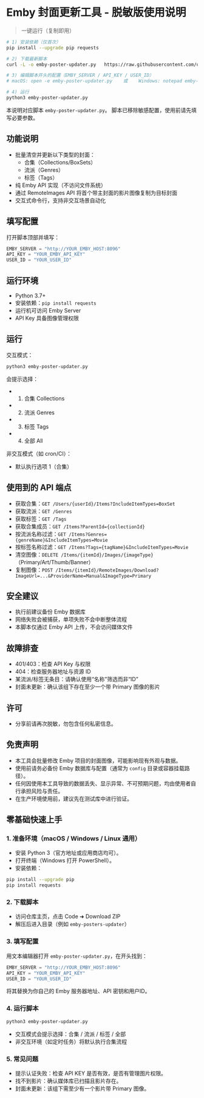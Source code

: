 # Emby 封面更新工具 - 脱敏版使用说明

> 一键运行（复制即用）

```bash
# 1) 安装依赖（仅首次）
pip install --upgrade pip requests

# 2) 下载最新脚本
curl -L -o emby-poster-updater.py   https://raw.githubusercontent.com/onlyhooops/emby-posters-updater/main/emby-poster-updater.py

# 3) 编辑脚本开头的配置（EMBY_SERVER / API_KEY / USER_ID）
# macOS: open -e emby-poster-updater.py    或    Windows: notepad emby-poster-updater.py

# 4) 运行
python3 emby-poster-updater.py
```


本说明对应脚本 `emby-poster-updater.py`。
脚本已移除敏感配置，使用前请先填写必要参数。

## 功能说明
- 批量清空并更新以下类型的封面：
  - 合集（Collections/BoxSets）
  - 流派（Genres）
  - 标签（Tags）
- 纯 Emby API 实现（不访问文件系统）
- 通过 RemoteImages API 将首个带主封面的影片图像复制为目标封面
- 交互式命令行，支持非交互场景自动化

## 填写配置
打开脚本顶部并填写：
```python
EMBY_SERVER = "http://YOUR_EMBY_HOST:8096"
API_KEY = "YOUR_EMBY_API_KEY"
USER_ID = "YOUR_USER_ID"
```

## 运行环境
- Python 3.7+
- 安装依赖：`pip install requests`
- 运行机可访问 Emby Server
- API Key 具备图像管理权限

## 运行
交互模式：
```bash
python3 emby-poster-updater.py
```
会提示选择：
- 1) 合集 Collections
- 2) 流派 Genres
- 3) 标签 Tags
- 4) 全部 All

非交互模式（如 cron/CI）：
- 默认执行选项 1（合集）

## 使用到的 API 端点
- 获取合集：`GET /Users/{userId}/Items?IncludeItemTypes=BoxSet`
- 获取流派：`GET /Genres`
- 获取标签：`GET /Tags`
- 获取合集成员：`GET /Items?ParentId={collectionId}`
- 按流派名称过滤：`GET /Items?Genres={genreName}&IncludeItemTypes=Movie`
- 按标签名称过滤：`GET /Items?Tags={tagName}&IncludeItemTypes=Movie`
- 清空图像：`DELETE /Items/{itemId}/Images/{imageType}`（Primary/Art/Thumb/Banner）
- 复制图像：`POST /Items/{itemId}/RemoteImages/Download?ImageUrl=...&ProviderName=Manual&ImageType=Primary`

## 安全建议
- 执行前建议备份 Emby 数据库
- 网络失败会被捕获，单项失败不会中断整体流程
- 本脚本仅通过 Emby API 上传，不会访问媒体文件

## 故障排查
- 401/403：检查 API Key 与权限
- 404：检查服务器地址与资源 ID
- 某流派/标签无条目：请确认使用“名称”筛选而非“ID”
- 封面未更新：确认该组下存在至少一个带 Primary 图像的影片

## 许可
- 分享前请再次脱敏，勿包含任何私密信息。




## 免责声明
- 本工具会批量修改 Emby 项目的封面图像，可能影响现有外观与数据。
- 使用前请务必备份 Emby 数据库与配置（通常为 `config` 目录或容器挂载路径）。
- 任何因使用本工具导致的数据丢失、显示异常、不可预期问题，均由使用者自行承担风险与责任。
- 在生产环境使用前，建议先在测试库中进行验证。
## 零基础快速上手

### 1. 准备环境（macOS / Windows / Linux 通用）
- 安装 Python 3（官方地址或应用商店均可）。
- 打开终端（Windows 打开 PowerShell）。
- 安装依赖：
```bash
pip install --upgrade pip
pip install requests
```

### 2. 下载脚本
- 访问仓库主页，点击 Code ➜ Download ZIP
- 解压后进入目录（例如 `emby-posters-updater`）

### 3. 填写配置
用文本编辑器打开 `emby-poster-updater.py`，在开头找到：
```python
EMBY_SERVER = "http://YOUR_EMBY_HOST:8096"
API_KEY = "YOUR_EMBY_API_KEY"
USER_ID = "YOUR_USER_ID"
```
将其替换为你自己的 Emby 服务器地址、API 密钥和用户ID。

### 4. 运行脚本
```bash
python3 emby-poster-updater.py
```
- 交互模式会提示选择：合集 / 流派 / 标签 / 全部
- 非交互环境（如定时任务）将默认执行合集流程

### 5. 常见问题
- 提示认证失败：检查 API KEY 是否有效，是否有管理图片权限。
- 找不到影片：确认媒体库已扫描且影片存在。
- 封面未更新：该组下需至少有一个影片带 Primary 图像。